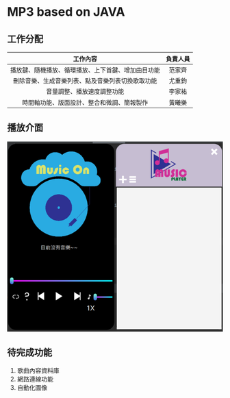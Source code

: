 # MP3 based on JAVA

## 工作分配

|**工作內容**|**負責人員**|
|:------------:|:------------:|
|播放鍵、隨機播放、循環播放、上下首鍵、增加曲目功能|范家齊|
|刪除音樂、生成音樂列表、點及音樂列表切換歌取功能|尤重鈞|
|音量調整、播放速度調整功能|李家祐|
|時間軸功能、版面設計、整合和微調、簡報製作|黃曦樂|

## 播放介面

![介面圖片](./redme_photo/圖片1.png)

## 待完成功能

1. 歌曲內容資料庫
2. 網路連線功能
3. 自動化圖像
